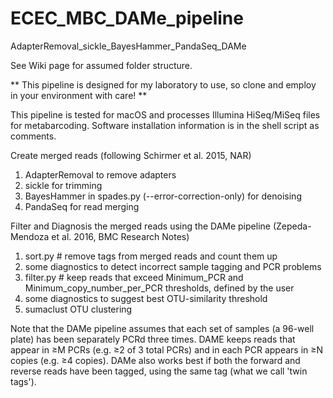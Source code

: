 # ECEC_MBC_DAMe_pipeline

AdapterRemoval_sickle_BayesHammer_PandaSeq_DAMe

See Wiki page for assumed folder structure.  

** This pipeline is designed for my laboratory to use, so clone and employ in your environment with care! **

This pipeline is tested for macOS and processes Illumina HiSeq/MiSeq files for metabarcoding. Software installation information is in the shell script as comments.

Create merged reads (following Schirmer et al. 2015, NAR)
1)  AdapterRemoval to remove adapters
2)  sickle for trimming
3)  BayesHammer in spades.py (--error-correction-only) for denoising
4)  PandaSeq for read merging

Filter and Diagnosis the merged reads using the DAMe pipeline (Zepeda-Mendoza et al. 2016, BMC Research Notes)
1)  sort.py # remove tags from merged reads and count them up
2)  some diagnostics to detect incorrect sample tagging and PCR problems
3)  filter.py # keep reads that exceed Minimum_PCR and Minimum_copy_number_per_PCR thresholds, defined by the user
4)  some diagnostics to suggest best OTU-similarity threshold
5)  sumaclust OTU clustering


Note that the DAMe pipeline assumes that each set of samples (a 96-well plate) has been separately PCRd three times.  DAME keeps reads that appear in ≥M PCRs (e.g. ≥2 of 3 total PCRs) and in each PCR appears in ≥N copies (e.g. ≥4 copies). DAMe also works best if both the forward and reverse reads have been tagged, using the same tag (what we call 'twin tags').
